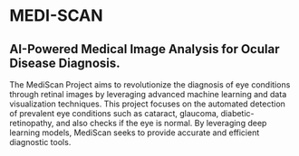 # MEDI-SCAN
## AI-Powered Medical Image Analysis for Ocular Disease Diagnosis.
The MediScan Project aims to revolutionize the diagnosis of eye conditions through retinal images by leveraging advanced machine learning and data visualization techniques. 
This project focuses on the automated detection of prevalent eye conditions such as cataract, glaucoma, diabetic-retinopathy, and also checks if the eye is normal. 
By leveraging deep learning models, MediScan seeks to provide accurate and efficient diagnostic tools.
